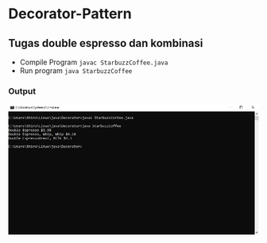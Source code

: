 # Decorator-Pattern

## Tugas double espresso dan kombinasi
* Compile Program ```javac StarbuzzCoffee.java```     
* Run program ```java StarbuzzCoffee```

### Output
![Image of decorator](./asset/Capture.JPG)